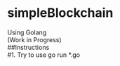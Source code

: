 # simpleBlockchain
Using Golang <br>
(Work in Progress)
<br>
##Instructions
<br>
#1. Try to use go run *.go <arguments>
